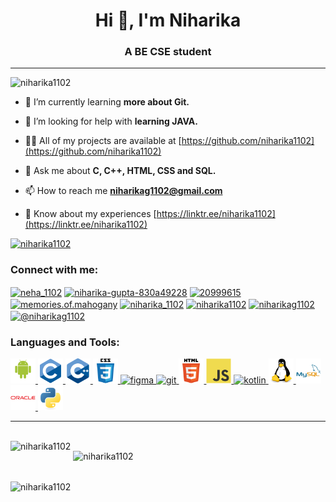 <h1 align="center">Hi 👋, I'm Niharika</h1>
<h3 align="center">A BE CSE student</h3>

<hr>

<p align="left"> <img src="https://komarev.com/ghpvc/?username=niharika1102&label=Profile%20views&color=0e75b6&style=flat" alt="niharika1102" /> </p>

- 🌱 I’m currently learning **more about Git.**

- 🤝 I’m looking for help with **learning JAVA.**

- 👨‍💻 All of my projects are available at [https://github.com/niharika1102](https://github.com/niharika1102)

- 💬 Ask me about **C, C++, HTML, CSS and SQL.**

- 📫 How to reach me **niharikag1102@gmail.com**

- 📄 Know about my experiences [https://linktr.ee/niharika1102](https://linktr.ee/niharika1102)

<p align="left"> <a href="https://github.com/ryo-ma/github-profile-trophy"><img src="https://github-profile-trophy.vercel.app/?username=niharika1102" alt="niharika1102" /></a> </p>

<h3 align="left">Connect with me:</h3>
<p align="left">
<a href="https://twitter.com/neha_1102" target="blank"><img align="center" src="https://raw.githubusercontent.com/rahuldkjain/github-profile-readme-generator/master/src/images/icons/Social/twitter.svg" alt="neha_1102" height="30" width="40" /></a>
<a href="https://linkedin.com/in/niharika-gupta-830a49228" target="blank"><img align="center" src="https://raw.githubusercontent.com/rahuldkjain/github-profile-readme-generator/master/src/images/icons/Social/linked-in-alt.svg" alt="niharika-gupta-830a49228" height="30" width="40" /></a>
<a href="https://stackoverflow.com/users/20999615" target="blank"><img align="center" src="https://raw.githubusercontent.com/rahuldkjain/github-profile-readme-generator/master/src/images/icons/Social/stack-overflow.svg" alt="20999615" height="30" width="40" /></a>
<a href="https://instagram.com/memories.of.mahogany" target="blank"><img align="center" src="https://raw.githubusercontent.com/rahuldkjain/github-profile-readme-generator/master/src/images/icons/Social/instagram.svg" alt="memories.of.mahogany" height="30" width="40" /></a>
<a href="https://www.codechef.com/users/niharika_1102" target="blank"><img align="center" src="https://cdn.jsdelivr.net/npm/simple-icons@3.1.0/icons/codechef.svg" alt="niharika_1102" height="30" width="40" /></a>
<a href="https://www.hackerrank.com/niharika1102" target="blank"><img align="center" src="https://raw.githubusercontent.com/rahuldkjain/github-profile-readme-generator/master/src/images/icons/Social/hackerrank.svg" alt="niharika1102" height="30" width="40" /></a>
<a href="https://www.leetcode.com/niharikag1102" target="blank"><img align="center" src="https://raw.githubusercontent.com/rahuldkjain/github-profile-readme-generator/master/src/images/icons/Social/leet-code.svg" alt="niharikag1102" height="30" width="40" /></a>
<a href="https://www.hackerearth.com/@niharikag1102" target="blank"><img align="center" src="https://raw.githubusercontent.com/rahuldkjain/github-profile-readme-generator/master/src/images/icons/Social/hackerearth.svg" alt="@niharikag1102" height="30" width="40" /></a>
</p>

<h3 align="left">Languages and Tools:</h3>
<p align="left"> <a href="https://developer.android.com" target="_blank" rel="noreferrer"> <img src="https://raw.githubusercontent.com/devicons/devicon/master/icons/android/android-original-wordmark.svg" alt="android" width="40" height="40"/> </a> <a href="https://www.cprogramming.com/" target="_blank" rel="noreferrer"> <img src="https://raw.githubusercontent.com/devicons/devicon/master/icons/c/c-original.svg" alt="c" width="40" height="40"/> </a> <a href="https://www.w3schools.com/cpp/" target="_blank" rel="noreferrer"> <img src="https://raw.githubusercontent.com/devicons/devicon/master/icons/cplusplus/cplusplus-original.svg" alt="cplusplus" width="40" height="40"/> </a> <a href="https://www.w3schools.com/css/" target="_blank" rel="noreferrer"> <img src="https://raw.githubusercontent.com/devicons/devicon/master/icons/css3/css3-original-wordmark.svg" alt="css3" width="40" height="40"/> </a> <a href="https://www.figma.com/" target="_blank" rel="noreferrer"> <img src="https://www.vectorlogo.zone/logos/figma/figma-icon.svg" alt="figma" width="40" height="40"/> </a> <a href="https://git-scm.com/" target="_blank" rel="noreferrer"> <img src="https://www.vectorlogo.zone/logos/git-scm/git-scm-icon.svg" alt="git" width="40" height="40"/> </a> <a href="https://www.w3.org/html/" target="_blank" rel="noreferrer"> <img src="https://raw.githubusercontent.com/devicons/devicon/master/icons/html5/html5-original-wordmark.svg" alt="html5" width="40" height="40"/> </a> <a href="https://developer.mozilla.org/en-US/docs/Web/JavaScript" target="_blank" rel="noreferrer"> <img src="https://raw.githubusercontent.com/devicons/devicon/master/icons/javascript/javascript-original.svg" alt="javascript" width="40" height="40"/> </a> <a href="https://kotlinlang.org" target="_blank" rel="noreferrer"> <img src="https://www.vectorlogo.zone/logos/kotlinlang/kotlinlang-icon.svg" alt="kotlin" width="40" height="40"/> </a> <a href="https://www.linux.org/" target="_blank" rel="noreferrer"> <img src="https://raw.githubusercontent.com/devicons/devicon/master/icons/linux/linux-original.svg" alt="linux" width="40" height="40"/> </a> <a href="https://www.mysql.com/" target="_blank" rel="noreferrer"> <img src="https://raw.githubusercontent.com/devicons/devicon/master/icons/mysql/mysql-original-wordmark.svg" alt="mysql" width="40" height="40"/> </a> <a href="https://www.oracle.com/" target="_blank" rel="noreferrer"> <img src="https://raw.githubusercontent.com/devicons/devicon/master/icons/oracle/oracle-original.svg" alt="oracle" width="40" height="40"/> </a> <a href="https://www.python.org" target="_blank" rel="noreferrer"> <img src="https://raw.githubusercontent.com/devicons/devicon/master/icons/python/python-original.svg" alt="python" width="40" height="40"/> </a> </p>

<hr>

<p><br><img align="left" src="https://github-readme-stats.vercel.app/api/top-langs?username=niharika1102&show_icons=true&theme=onedark&bg_color=ffffff&locale=en&layout=compact" alt="niharika1102" /></p>

<p>&nbsp;<img align="center" src="https://github-readme-stats.vercel.app/api?username=niharika1102&show_icons=true&theme=onedark&bg_color=ffffff&locale=en" alt="niharika1102" /></p>

<p><br><img align="center" src="https://github-readme-streak-stats.herokuapp.com/?user=niharika1102&" alt="niharika1102" /></p>
